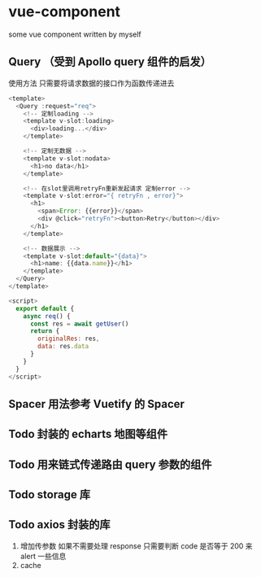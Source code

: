 # vue-component

some vue component written by myself

## Query （受到 Apollo query 组件的启发）

使用方法 只需要将请求数据的接口作为函数传递进去

```js
<template>
  <Query :request="req">
    <!-- 定制loading --> 
    <template v-slot:loading>
      <div>loading...</div>
    </template>

    <!-- 定制无数据 --> 
    <template v-slot:nodata>
      <h1>no data</h1>
    </template>

    <!-- 在slot里调用retryFn重新发起请求 定制error --> 
    <template v-slot:error="{ retryFn , error}">
      <h1>
        <span>Error: {{error}}</span>
        <div @click="retryFn"><button>Retry</button></div>
      </h1>
    </template>

    <!-- 数据展示 --> 
    <template v-slot:default="{data}">
      <h1>name: {{data.name}}</h1>
    </template>
  </Query>
</template>

<script>
  export default {
    async req() {
      const res = await getUser()
      return {
        originalRes: res,
        data: res.data
      }
    }
  }
</script>
```

## Spacer 用法参考 Vuetify 的 Spacer

## Todo 封装的 echarts 地图等组件

## Todo 用来链式传递路由 query 参数的组件

## Todo storage 库

## Todo axios 封装的库

1. 增加传参数 如果不需要处理 response 只需要判断 code 是否等于 200 来 alert 一些信息
2. cache
